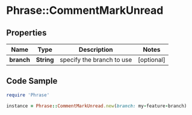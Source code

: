 # Phrase::CommentMarkUnread

## Properties

Name | Type | Description | Notes
------------ | ------------- | ------------- | -------------
**branch** | **String** | specify the branch to use | [optional] 

## Code Sample

```ruby
require 'Phrase'

instance = Phrase::CommentMarkUnread.new(branch: my-feature-branch)
```


